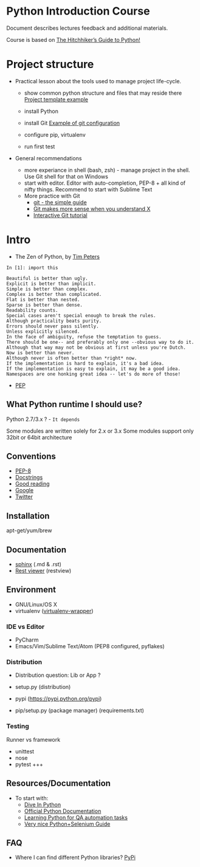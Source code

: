 Python Introduction Course
==========================

Document describes lectures feedback and additional materials.


Course is based on [The Hitchhiker’s Guide to Python!](https://python-guide.readthedocs.org/en/latest/)

# Project structure

- Practical lesson about the tools used to manage project life-cycle.
    - show common python structure and files that may reside there
    [Project template example](https://github.com/signalpillar/bootstrapy)

    - install Python
    - install Git
        [Example of git configuration](https://github.com/signalpillar/dotfiles/blob/master/.gitconfig)
    - configure pip, virtualenv
    - run first test

- General recommendations
    - more experiance in shell (bash, zsh) - manage project in the shell.
      Use Git shell for that on Windows
    - start with editor. Editor with auto-completion, PEP-8 + all kind of nifty things.
      Recommend to start with Sublime Text
    - More practice with Git
        - [git - the simple guide](https://rogerdudler.github.io/git-guide/)
        - [Git makes more sense when you understand X](http://think-like-a-git.net/sections/git-makes-more-sense-when-you-understand-x.html)
        - [Interactive Git tutorial](https://try.github.io/levels/1/challenges/1)

# Intro
- The Zen of Python, by [Tim Peters](http://c2.com/cgi/wiki?TimPeters)

```
In [1]: import this

Beautiful is better than ugly.
Explicit is better than implicit.
Simple is better than complex.
Complex is better than complicated.
Flat is better than nested.
Sparse is better than dense.
Readability counts.
Special cases aren't special enough to break the rules.
Although practicality beats purity.
Errors should never pass silently.
Unless explicitly silenced.
In the face of ambiguity, refuse the temptation to guess.
There should be one-- and preferably only one --obvious way to do it.
Although that way may not be obvious at first unless you're Dutch.
Now is better than never.
Although never is often better than *right* now.
If the implementation is hard to explain, it's a bad idea.
If the implementation is easy to explain, it may be a good idea.
Namespaces are one honking great idea -- let's do more of those!
```

- [PEP](http://legacy.python.org/dev/peps/)


## What Python runtime I should use?
Python 2.7/3.x ? - `It depends`

Some modules are written solely for 2.x or 3.x
Some modules support only 32bit or 64bit architecture

## Conventions

- [PEP-8](http://legacy.python.org/dev/peps/pep-0008/)
- [Docstrings](http://legacy.python.org/dev/peps/pep-0257/)
- [Good reading](http://python.net/~goodger/projects/pycon/2007/idiomatic/handout.html)
- [Google](http://google-styleguide.googlecode.com/svn/trunk/pyguide.html)
- [Twitter](https://github.com/twitter/commons/blob/master/src/python/twitter/common/styleguide.md)

## Installation

apt-get/yum/brew

## Documentation

- [sphinx](http://sphinx-doc.org) (.md & .rst)
- [Rest viewer](https://mg.pov.lt/restview/) (restview)

## Environment

- GNU/Linux/OS X
- virtualenv ([virtualenv-wrapper](http://virtualenvwrapper.readthedocs.org/en/latest/))

### IDE vs Editor

- PyCharm
- Emacs/Vim/Sublime Text/Atom (PEP8 configured, pyflakes)

### Distribution
- Distribution question: Lib or App ?

- setup.py (distribution)
- pypi (https://pypi.python.org/pypi)
- pip/setup.py (package manager) (requirements.txt)

### Testing

Runner vs framework

- unittest
- nose
- pytest +++

## Resources/Documentation

- To start with:
    - [Dive In Python](http://www.diveintopython.net)
    - [Official Python Documentation](https://docs.python.org/2.7/)
    - [Learning Python for QA automation tasks](https://gist.github.com/diyan/5763644)
    - [Very nice Python+Selenium Guide](http://selenium-python.readthedocs.org/en/latest/installation.html)

## FAQ

* Where I can find different Python libraries?
  [PyPi](https://pypi.python.org/pypi)
